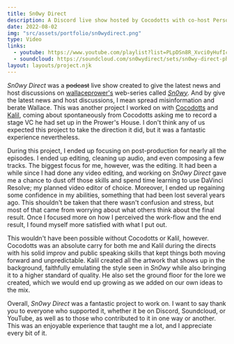 ```yaml
---
title: Sn0wy Direct
description: A Discord live show hosted by Cocodotts with co-host Person Meetup and special guest Kalil.
date: 2022-08-02
img: "src/assets/portfolio/sn0wydirect.png"
type: Video
links:
  - youtube: https://www.youtube.com/playlist?list=PLpDSn8R_Xvci0yHufIcusiiCXMDvHI1sA
  - soundcloud: https://soundcloud.com/sn0wydirect/sets/sn0wy-direct-phase-1
layout: layouts/project.njk
---
```


_Sn0wy Direct_ was a ~~podcast~~ live show created to give the latest news and host discussions on [wallaceprower's](https://twitter.com/wallaceprower) web-series called [_Sn0wy_](https://www.youtube.com/c/Sn0wyYT). And by give the latest news and host discussions, I mean spread misinformation and berate Wallace. This was another project I worked on with [Cocodotts](https://twitter.com/cocodotts) and [Kalil](https://twitter.com/kvlmiv), coming about spontaneously from Cocodotts asking me to record a stage VC he had set up in the Prower's House. I don't think any of us expected this project to take the direction it did, but it was a fantastic experience nevertheless.

During this project, I ended up focusing on post-production for nearly all the episodes. I ended up editing, cleaning up audio, and even composing a few tracks. The biggest focus for me, however, was the editing. It had been a while since I had done any video editing, and working on _Sn0wy Direct_ gave me a chance to dust off those skills and spend time learning to use DaVinci Resolve; my planned video editor of choice. Moreover, I ended up regaining some confidence in my abilities, something that had been lost several years ago. This shouldn't be taken that there wasn't confusion and stress, but most of that came from worrying about what others think about the final result. Once I focused more on how I perceived the work-flow and the end result, I found myself more satisfied with what I put out.

This wouldn't have been possible without Cocodotts or Kalil, however. Cocodotts was an absolute carry for both me and Kalil during the directs with his solid improv and public speaking skills that kept things both moving forward and unpredictable. Kalil created all the artwork that shows up in the background, faithfully emulating the style seen in _Sn0wy_ while also bringing it to a higher standard of quality. He also set the ground floor for the lore we created, which we would end up growing as we added on our own ideas to the mix.

Overall, _Sn0wy Direct_ was a fantastic project to work on. I want to say thank you to everyone who supported it, whether it be on Discord, Soundcloud, or YouTube, as well as to those who contributed to it in one way or another. This was an enjoyable experience that taught me a lot, and I appreciate every bit of it.
